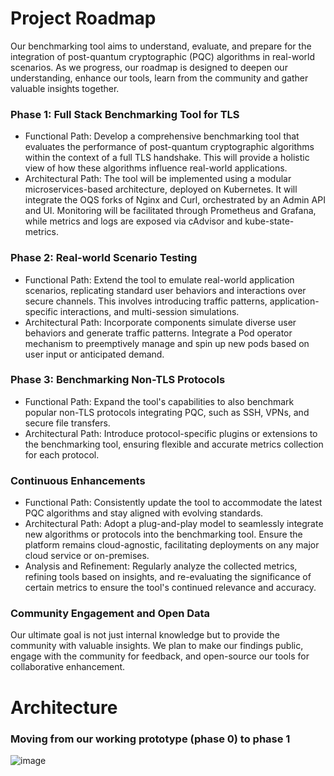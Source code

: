 # Project Roadmap 
Our benchmarking tool aims to understand, evaluate, and prepare for the integration of post-quantum cryptographic (PQC) algorithms in real-world scenarios. As we progress, our roadmap is designed to deepen our understanding, enhance our tools, learn from the community and gather valuable insights together.

### Phase 1: Full Stack Benchmarking Tool for TLS
* Functional Path: Develop a comprehensive benchmarking tool that evaluates the performance of post-quantum cryptographic algorithms within the context of a full TLS handshake. This will provide a holistic view of how these algorithms influence real-world applications.
* Architectural Path: The tool will be implemented using a modular microservices-based architecture, deployed on Kubernetes. It will integrate the OQS forks of Nginx and Curl, orchestrated by an Admin API and UI. Monitoring will be facilitated through Prometheus and Grafana, while metrics and logs are exposed via cAdvisor and kube-state-metrics. 
### Phase 2: Real-world Scenario Testing
* Functional Path: Extend the tool to emulate real-world application scenarios, replicating standard user behaviors and interactions over secure channels. This involves introducing traffic patterns, application-specific interactions, and multi-session simulations.
* Architectural Path: Incorporate components simulate diverse user behaviors and generate traffic patterns. Integrate a Pod operator mechanism to preemptively manage and spin up new pods based on user input or anticipated demand.
### Phase 3: Benchmarking Non-TLS Protocols
* Functional Path: Expand the tool's capabilities to also benchmark popular non-TLS protocols integrating PQC, such as SSH, VPNs, and secure file transfers.
* Architectural Path: Introduce protocol-specific plugins or extensions to the benchmarking tool, ensuring flexible and accurate metrics collection for each protocol.
### Continuous Enhancements
* Functional Path: Consistently update the tool to accommodate the latest PQC algorithms and stay aligned with evolving standards.
* Architectural Path: Adopt a plug-and-play model to seamlessly integrate new algorithms or protocols into the benchmarking tool. Ensure the platform remains cloud-agnostic, facilitating deployments on any major cloud service or on-premises.
* Analysis and Refinement: Regularly analyze the collected metrics, refining tools based on insights, and re-evaluating the significance of certain metrics to ensure the tool's continued relevance and accuracy.
### Community Engagement and Open Data
Our ultimate goal is not just internal knowledge but to provide the community with valuable insights. We plan to make our findings public, engage with the community for feedback, and open-source our tools for collaborative enhancement.

# Architecture
### Moving from our working prototype (phase 0) to phase 1

![image](https://github.com/att/qujata/assets/142991359/0b37cac3-0ba9-43e4-9c73-469efbb457a7)

